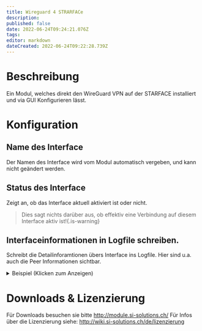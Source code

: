 ```yaml
---
title: Wireguard 4 STRARFACe
description: 
published: false
date: 2022-06-24T09:24:21.076Z
tags: 
editor: markdown
dateCreated: 2022-06-24T09:22:28.739Z
---
```


# Beschreibung
Ein Modul, welches direkt den WireGuard VPN auf der STARFACE installiert und via GUI Konfigurieren lässt.

# Konfiguration

## Name des Interface
Der Namen des Interface wird vom Modul automatisch vergeben, und kann nicht geändert werden.

## Status des Interface
Zeigt an, ob das Interface aktuell aktiviert ist oder nicht.
> Dies sagt nichts darüber aus, ob effektiv eine Verbindung auf diesem Interface aktiv ist!{.is-warning}

## Interfaceinformationen in Logfile schreiben.
Schreibt die Detailinforamtionen übers Interface ins Logfile. Hier sind u.a. auch die Peer Informationen sichtbar.

<details>
  <summary>Beispiel (Klicken zum Anzeigen)</summary>
  
#####################
\### Interface Information ###
#####################
interface: wg-2956b493
  public key: 5J04mixB9pNz58XK4z82PmFLkihRib2JLpDRkIWPVGk=
  private key: (hidden)
  listening port: 20000

peer: wPDLEKwxog6JH0bguynXX5MruCSeJaCVP96aKMzhHyE=
  endpoint: 192.168.200.187:20000
  allowed ips: 10.0.0.0/24
  latest handshake: 4 minutes, 21 seconds ago
  transfer: 18.28 KiB received, 50.75 KiB sent
  persistent keepalive: every 15 seconds

##################### 
  </details>



# Downloads & Lizenzierung
Für Downloads besuchen sie bitte http://module.si-solutions.ch/
Für Infos über die Lizenzierung siehe: http://wiki.si-solutions.ch/de/lizenzierung